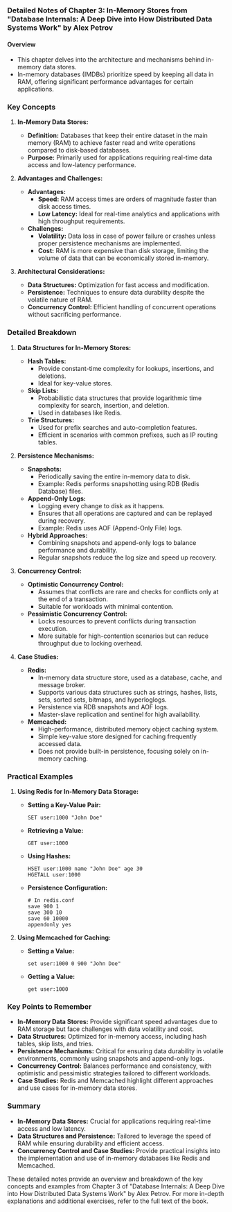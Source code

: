 ### Detailed Notes of Chapter 3: In-Memory Stores from "Database Internals: A Deep Dive into How Distributed Data Systems Work" by Alex Petrov

#### Overview
- This chapter delves into the architecture and mechanisms behind in-memory data stores.
- In-memory databases (IMDBs) prioritize speed by keeping all data in RAM, offering significant performance advantages for certain applications.

### Key Concepts

1. **In-Memory Data Stores:**
   - **Definition:** Databases that keep their entire dataset in the main memory (RAM) to achieve faster read and write operations compared to disk-based databases.
   - **Purpose:** Primarily used for applications requiring real-time data access and low-latency performance.

2. **Advantages and Challenges:**
   - **Advantages:**
     - **Speed:** RAM access times are orders of magnitude faster than disk access times.
     - **Low Latency:** Ideal for real-time analytics and applications with high throughput requirements.
   - **Challenges:**
     - **Volatility:** Data loss in case of power failure or crashes unless proper persistence mechanisms are implemented.
     - **Cost:** RAM is more expensive than disk storage, limiting the volume of data that can be economically stored in-memory.

3. **Architectural Considerations:**
   - **Data Structures:** Optimization for fast access and modification.
   - **Persistence:** Techniques to ensure data durability despite the volatile nature of RAM.
   - **Concurrency Control:** Efficient handling of concurrent operations without sacrificing performance.

### Detailed Breakdown

1. **Data Structures for In-Memory Stores:**
   - **Hash Tables:**
     - Provide constant-time complexity for lookups, insertions, and deletions.
     - Ideal for key-value stores.
   - **Skip Lists:**
     - Probabilistic data structures that provide logarithmic time complexity for search, insertion, and deletion.
     - Used in databases like Redis.
   - **Trie Structures:**
     - Used for prefix searches and auto-completion features.
     - Efficient in scenarios with common prefixes, such as IP routing tables.

2. **Persistence Mechanisms:**
   - **Snapshots:**
     - Periodically saving the entire in-memory data to disk.
     - Example: Redis performs snapshotting using RDB (Redis Database) files.
   - **Append-Only Logs:**
     - Logging every change to disk as it happens.
     - Ensures that all operations are captured and can be replayed during recovery.
     - Example: Redis uses AOF (Append-Only File) logs.
   - **Hybrid Approaches:**
     - Combining snapshots and append-only logs to balance performance and durability.
     - Regular snapshots reduce the log size and speed up recovery.

3. **Concurrency Control:**
   - **Optimistic Concurrency Control:**
     - Assumes that conflicts are rare and checks for conflicts only at the end of a transaction.
     - Suitable for workloads with minimal contention.
   - **Pessimistic Concurrency Control:**
     - Locks resources to prevent conflicts during transaction execution.
     - More suitable for high-contention scenarios but can reduce throughput due to locking overhead.

4. **Case Studies:**
   - **Redis:**
     - In-memory data structure store, used as a database, cache, and message broker.
     - Supports various data structures such as strings, hashes, lists, sets, sorted sets, bitmaps, and hyperloglogs.
     - Persistence via RDB snapshots and AOF logs.
     - Master-slave replication and sentinel for high availability.
   - **Memcached:**
     - High-performance, distributed memory object caching system.
     - Simple key-value store designed for caching frequently accessed data.
     - Does not provide built-in persistence, focusing solely on in-memory caching.

### Practical Examples

1. **Using Redis for In-Memory Data Storage:**
   - **Setting a Key-Value Pair:**
     ```shell
     SET user:1000 "John Doe"
     ```
   - **Retrieving a Value:**
     ```shell
     GET user:1000
     ```
   - **Using Hashes:**
     ```shell
     HSET user:1000 name "John Doe" age 30
     HGETALL user:1000
     ```
   - **Persistence Configuration:**
     ```shell
     # In redis.conf
     save 900 1
     save 300 10
     save 60 10000
     appendonly yes
     ```

2. **Using Memcached for Caching:**
   - **Setting a Value:**
     ```shell
     set user:1000 0 900 "John Doe"
     ```
   - **Getting a Value:**
     ```shell
     get user:1000
     ```

### Key Points to Remember

- **In-Memory Data Stores:** Provide significant speed advantages due to RAM storage but face challenges with data volatility and cost.
- **Data Structures:** Optimized for in-memory access, including hash tables, skip lists, and tries.
- **Persistence Mechanisms:** Critical for ensuring data durability in volatile environments, commonly using snapshots and append-only logs.
- **Concurrency Control:** Balances performance and consistency, with optimistic and pessimistic strategies tailored to different workloads.
- **Case Studies:** Redis and Memcached highlight different approaches and use cases for in-memory data stores.

### Summary

- **In-Memory Data Stores:** Crucial for applications requiring real-time access and low latency.
- **Data Structures and Persistence:** Tailored to leverage the speed of RAM while ensuring durability and efficient access.
- **Concurrency Control and Case Studies:** Provide practical insights into the implementation and use of in-memory databases like Redis and Memcached.

These detailed notes provide an overview and breakdown of the key concepts and examples from Chapter 3 of "Database Internals: A Deep Dive into How Distributed Data Systems Work" by Alex Petrov. For more in-depth explanations and additional exercises, refer to the full text of the book.